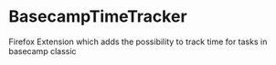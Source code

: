 # BasecampTimeTracker
Firefox Extension which adds the possibility to track time for tasks in basecamp classic
